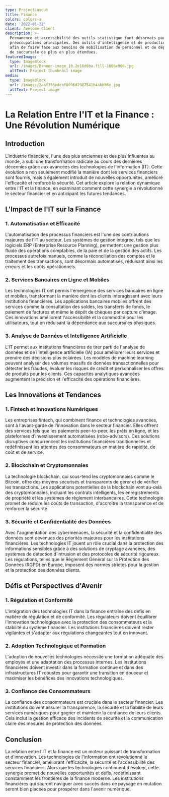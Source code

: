 ```yaml
---
type: ProjectLayout
title: Finance
colors: colors-a
date: '2022-01-22'
client: Awesome client
description: >-
  Permanence et accessibilité des outils statistique font désormais partie des
  préoccupations principales. Des outils d'intelligence et de production souple
  afin de faire face aux besoins de mobilisation de personnel et de déploiement
  de succursale de plus en plus étendues.
featuredImage:
  type: ImageBlock
  url: /images/Banner-image_10.2e16d0ba.fill-1600x900.jpg
  altText: Project thumbnail image
media:
  type: ImageBlock
  url: /images/2aaf356edcaf6096d2987541b4abbb6e.jpg
  altText: Project image
---
```

# La Relation Entre l'IT et la Finance : Une Révolution Numérique

## Introduction

L'industrie financière, l'une des plus anciennes et des plus influentes au monde, a subi une transformation radicale au cours des dernières décennies grâce aux avancées des technologies de l'information (IT). Cette évolution a non seulement modifié la manière dont les services financiers sont fournis, mais a également introduit de nouvelles opportunités, amélioré l'efficacité et renforcé la sécurité. Cet article explore la relation dynamique entre l'IT et la finance, en examinant comment cette synergie a révolutionné le secteur financier et en anticipant les futures tendances.

## L'Impact de l'IT sur la Finance

### 1. **Automatisation et Efficacité**

L'automatisation des processus financiers est l'une des contributions majeures de l'IT au secteur. Les systèmes de gestion intégrée, tels que les logiciels ERP (Enterprise Resource Planning), permettent une gestion plus fluide des opérations comptables, de la paie et de la gestion des actifs. Les processus autrefois manuels, comme la réconciliation des comptes et le traitement des transactions, sont désormais automatisés, réduisant ainsi les erreurs et les coûts opérationnels.

### 2. **Services Bancaires en Ligne et Mobiles**

Les technologies IT ont permis l'émergence des services bancaires en ligne et mobiles, transformant la manière dont les clients interagissent avec leurs institutions financières. Les applications bancaires mobiles offrent des services comme la consultation des soldes, les transferts de fonds, le paiement de factures et même le dépôt de chèques par capture d'image. Ces innovations améliorent l'accessibilité et la commodité pour les utilisateurs, tout en réduisant la dépendance aux succursales physiques.

### 3. **Analyse de Données et Intelligence Artificielle**

L'IT permet aux institutions financières de tirer parti de l'analyse de données et de l'intelligence artificielle (IA) pour améliorer leurs services et prendre des décisions plus éclairées. Les modèles de machine learning peuvent analyser des volumes massifs de données transactionnelles pour détecter les fraudes, évaluer les risques de crédit et personnaliser les offres de produits pour les clients. Ces capacités analytiques avancées augmentent la précision et l'efficacité des opérations financières.

## Les Innovations et Tendances

### 1. **Fintech et Innovations Numériques**

Les entreprises fintech, qui combinent finance et technologies avancées, sont à l'avant-garde de l'innovation dans le secteur financier. Elles offrent des services tels que les paiements peer-to-peer, les prêts en ligne, et les plateformes d'investissement automatisées (robo-advisors). Ces solutions disruptives concurrencent les institutions financières traditionnelles et redéfinissent les attentes des consommateurs en matière de rapidité, de coût et de service.

### 2. **Blockchain et Cryptomonnaies**

La technologie blockchain, qui sous-tend les cryptomonnaies comme le Bitcoin, offre des moyens sécurisés et transparents de gérer et de vérifier les transactions. Les applications potentielles de la blockchain vont au-delà des cryptomonnaies, incluant les contrats intelligents, les enregistrements de propriété et les systèmes de règlement interbancaires. Cette technologie promet de réduire les coûts de transaction, d'accroître la transparence et de renforcer la sécurité.

### 3. **Sécurité et Confidentialité des Données**

Avec l'augmentation des cybermenaces, la sécurité et la confidentialité des données sont devenues des priorités majeures pour les institutions financières. Les technologies IT jouent un rôle crucial dans la protection des informations sensibles grâce à des solutions de cryptage avancées, des systèmes de détection d'intrusion et des protocoles de sécurité rigoureux. Les régulations, telles que le Règlement Général sur la Protection des Données (RGPD) en Europe, imposent des normes strictes pour la gestion et la protection des données clients.

## Défis et Perspectives d'Avenir

### 1. **Régulation et Conformité**

L'intégration des technologies IT dans la finance entraîne des défis en matière de régulation et de conformité. Les régulateurs doivent équilibrer l'innovation technologique avec la protection des consommateurs et la stabilité du système financier. Les institutions financières doivent rester vigilantes et s'adapter aux régulations changeantes tout en innovant.

### 2. **Adoption Technologique et Formation**

L'adoption de nouvelles technologies nécessite une formation adéquate des employés et une adaptation des processus internes. Les institutions financières doivent investir dans la formation continue et dans des infrastructures IT robustes pour garantir une transition en douceur et maximiser les bénéfices des innovations technologiques.

### 3. **Confiance des Consommateurs**

La confiance des consommateurs est cruciale dans le secteur financier. Les institutions doivent assurer la transparence, la sécurité et la fiabilité de leurs services numériques pour gagner et maintenir la confiance de leurs clients. Cela inclut la gestion efficace des incidents de sécurité et la communication claire des mesures de protection des données.

## Conclusion

La relation entre l'IT et la finance est un moteur puissant de transformation et d'innovation. Les technologies de l'information ont révolutionné le secteur financier, améliorant l'efficacité, la sécurité et l'accessibilité des services financiers. Alors que les technologies continuent d'évoluer, cette synergie promet de nouvelles opportunités et défis, redéfinissant constamment les frontières de la finance moderne. Les institutions financières qui sauront naviguer avec succès dans ce paysage en mutation seront bien placées pour prospérer dans l'avenir numérique.

